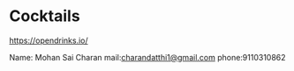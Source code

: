 #  Cocktails


https://opendrinks.io/
 
Name: Mohan Sai Charan
mail:charandatthi1@gmail.com
phone:9110310862



